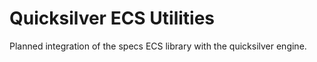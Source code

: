 
# Quicksilver ECS Utilities

Planned integration of the specs ECS library
with the quicksilver engine.
